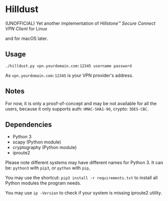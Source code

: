 # Hilldust
(UNOFFICIAL) Yet another implementation of *Hillstone™ Secure Connect VPN Client* for Linux

and for macOS later.

## Usage
```
./hilldust.py vpn.yourdomain.com:12345 username password
```
As `vpn.yourdomain.com:12345` is your VPN provider's address.

## Notes
For now, it is only a proof-of-concept and may be not available for all the users,
because it only supports auth: `HMAC-SHA1-96`, crypto: `3DES-CBC`.

## Dependencies
- Python 3
- scapy (Python module)
- cryptography (Python module)
- iproute2

Please note different systems may have different names for Python 3.
It can be: `python3` with `pip3`, or `python` with `pip`,

You may use the shortcut: `pip3 install -r requirements.txt` to install all
Python modules the program needs.

You may use `ip -Version` to check if your system is missing iproute2 utility.
